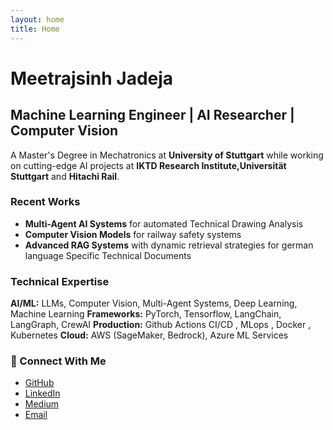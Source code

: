 ```yaml
---
layout: home
title: Home
---
```


# Meetrajsinh Jadeja
## Machine Learning Engineer | AI Researcher | Computer Vision

A  Master's Degree in Mechatronics at **University of Stuttgart** while working on cutting-edge AI projects at **IKTD Research Institute,Universität Stuttgart** and **Hitachi Rail**.

### Recent Works
- **Multi-Agent AI Systems** for automated Technical Drawing Analysis
- **Computer Vision Models** for railway safety systems  
- **Advanced RAG Systems** with dynamic retrieval strategies for german language Specific Technical Documents

###  Technical Expertise
**AI/ML:** LLMs, Computer Vision, Multi-Agent Systems, Deep Learning, Machine Learning
**Frameworks:** PyTorch, Tensorflow, LangChain, LangGraph, CrewAI
**Production:** Github Actions CI/CD , MLops , Docker , Kubernetes
**Cloud:** AWS (SageMaker, Bedrock), Azure ML Services  

### 🤝 Connect With Me
- [GitHub](https://github.com/meetraj19)
- [LinkedIn](https://linkedin.com/in/meetrajsinh-jadeja-04601a186) 
- [Medium](https://medium.com/@meetrajj19)
- [Email](mailto:meetrajsinh19.de@gmail.com)
